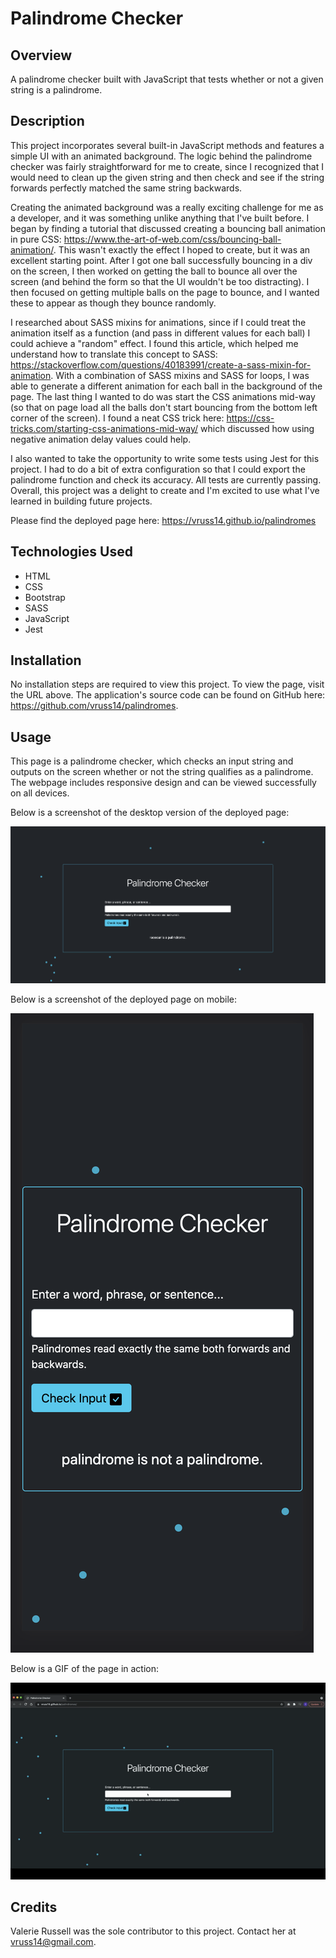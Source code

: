 # Palindrome Checker

## Overview

A palindrome checker built with JavaScript that tests whether or not a given string is a palindrome.

## Description

This project incorporates several built-in JavaScript methods and features a simple UI with an animated background. The logic behind the palindrome checker was fairly straightforward for me to create, since I recognized that I would need to clean up the given string and then check and see if the string forwards perfectly matched the same string backwards.

Creating the animated background was a really exciting challenge for me as a developer, and it was something unlike anything that I've built before. I began by finding a tutorial that discussed creating a bouncing ball animation in pure CSS: https://www.the-art-of-web.com/css/bouncing-ball-animation/. This wasn't exactly the effect I hoped to create, but it was an excellent starting point. After I got one ball successfully bouncing in a div on the screen, I then worked on getting the ball to bounce all over the screen (and behind the form so that the UI wouldn't be too distracting). I then focused on getting multiple balls on the page to bounce, and I wanted these to appear as though they bounce randomly.

I researched about SASS mixins for animations, since if I could treat the animation itself as a function (and pass in different values for each ball) I could achieve a "random" effect. I found this article, which helped me understand how to translate this concept to SASS: https://stackoverflow.com/questions/40183991/create-a-sass-mixin-for-animation. With a combination of SASS mixins and SASS for loops, I was able to generate a different animation for each ball in the background of the page. The last thing I wanted to do was start the CSS animations mid-way (so that on page load all the balls don't start bouncing from the bottom left corner of the screen). I found a neat CSS trick here: https://css-tricks.com/starting-css-animations-mid-way/ which discussed how using negative animation delay values could help.

I also wanted to take the opportunity to write some tests using Jest for this project. I had to do a bit of extra configuration so that I could export the palindrome function and check its accuracy. All tests are currently passing. Overall, this project was a delight to create and I'm excited to use what I've learned in building future projects.

Please find the deployed page here: https://vruss14.github.io/palindromes

## Technologies Used

- HTML
- CSS
- Bootstrap
- SASS
- JavaScript
- Jest

## Installation

No installation steps are required to view this project. To view the page, visit the URL above. The application's source code can be found on GitHub here: https://github.com/vruss14/palindromes.

## Usage

This page is a palindrome checker, which checks an input string and outputs on the screen whether or not the string qualifies as a palindrome. The webpage includes responsive design and can be viewed successfully on all devices.

Below is a screenshot of the desktop version of the deployed page:

![Palindrome Checker on Desktop](./assets/imgs/palindromes-desktop.png)

Below is a screenshot of the deployed page on mobile:

![Palindrome Checker on Mobile](./assets/imgs/palindromes-mobile.png)

Below is a GIF of the page in action:

![Palindrome Checker GIF](./assets/gifs/palindrome-checker.gif)

## Credits

Valerie Russell was the sole contributor to this project. Contact her at vruss14@gmail.com.